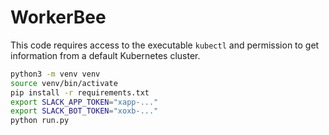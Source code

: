 # WorkerBee

This code requires access to the executable `kubectl` and permission to get information from a default Kubernetes cluster.

```bash
python3 -m venv venv
source venv/bin/activate
pip install -r requirements.txt
export SLACK_APP_TOKEN="xapp-..."
export SLACK_BOT_TOKEN="xoxb-..."
python run.py
```
